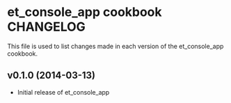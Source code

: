 et_console_app cookbook CHANGELOG
============================
This file is used to list changes made in each version of the et_console_app cookbook.

v0.1.0 (2014-03-13)
-------------------
- Initial release of et_console_app
